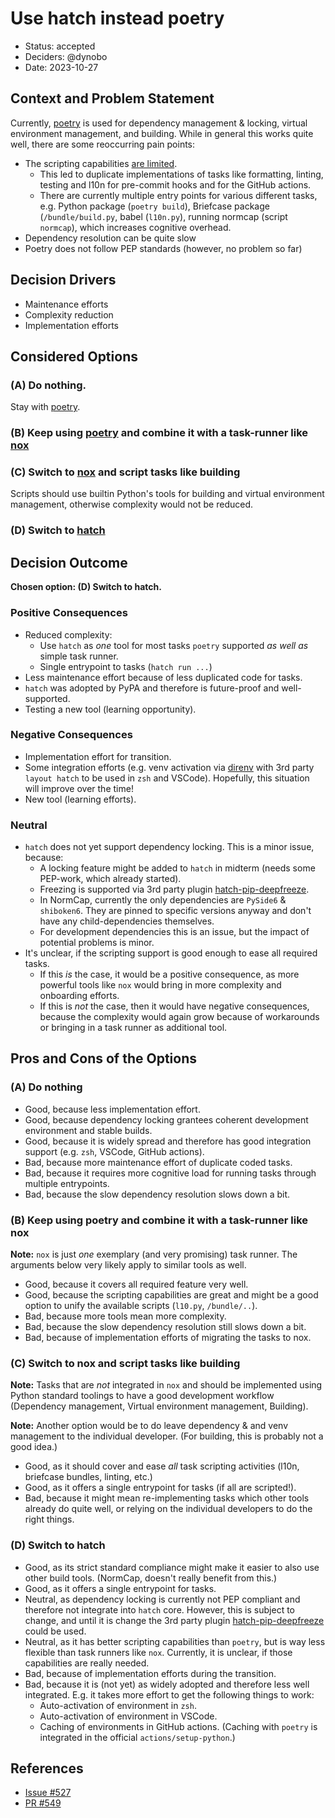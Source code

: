 # Use hatch instead poetry

- Status: accepted
- Deciders: @dynobo
- Date: 2023-10-27

## Context and Problem Statement

Currently, [poetry](https://github.com/python-poetry/poetry) is used for dependency
management & locking, virtual environment management, and building. While in general
this works quite well, there are some reoccurring pain points:

- The scripting capabilities
  [are limited](https://python-poetry.org/docs/pyproject#scripts).
  - This led to duplicate implementations of tasks like formatting, linting, testing and
    l10n for pre-commit hooks and for the GitHub actions.
  - There are currently multiple entry points for various different tasks, e.g. Python
    package (`poetry build`), Briefcase package (`/bundle/build.py`, babel (`l10n.py`),
    running normcap (script `normcap`), which increases cognitive overhead.
- Dependency resolution can be quite slow
- Poetry does not follow PEP standards (however, no problem so far)

## Decision Drivers

- Maintenance efforts
- Complexity reduction
- Implementation efforts

## Considered Options

### (A) Do nothing.

Stay with [poetry](https://github.com/python-poetry/poetry).

### (B) Keep using [poetry](https://github.com/python-poetry/poetry) and combine it with a task-runner like [nox](https://github.com/wntrblm/nox)

### (C) Switch to [nox](https://github.com/wntrblm/nox) and script tasks like building

Scripts should use builtin Python's tools for building and virtual environment
management, otherwise complexity would not be reduced.

### (D) Switch to [hatch](https://github.com/pypa/hatch)

## Decision Outcome

**Chosen option: (D) Switch to hatch.**

### Positive Consequences

- Reduced complexity:
  - Use `hatch` as _one_ tool for most tasks `poetry` supported _as well as_ simple task
    runner.
  - Single entrypoint to tasks (`hatch run ...`)
- Less maintenance effort because of less duplicated code for tasks.
- `hatch` was adopted by PyPA and therefore is future-proof and well-supported.
- Testing a new tool (learning opportunity).

### Negative Consequences

- Implementation effort for transition.
- Some integration efforts (e.g. venv activation via
  [direnv](https://github.com/direnv/direnv) with 3rd party `layout hatch` to be used in
  `zsh` and VSCode). Hopefully, this situation will improve over the time!
- New tool (learning efforts).

### Neutral

- `hatch` does not yet support dependency locking. This is a minor issue, because:
  - A locking feature might be added to `hatch` in midterm (needs some PEP-work, which
    already started).
  - Freezing is supported via 3rd party plugin
    [hatch-pip-deepfreeze](https://github.com/sbidoul/hatch-pip-deepfreeze).
  - In NormCap, currently the only dependencies are `PySide6` & `shiboken6`. They are
    pinned to specific versions anyway and don't have any child-dependencies themselves.
  - For development dependencies this is an issue, but the impact of potential problems
    is minor.
- It's unclear, if the scripting support is good enough to ease all required tasks.
  - If this _is_ the case, it would be a positive consequence, as more powerful tools
    like `nox` would bring in more complexity and onboarding efforts.
  - If this is _not_ the case, then it would have negative consequences, because the
    complexity would again grow because of workarounds or bringing in a task runner as
    additional tool.

## Pros and Cons of the Options

### (A) Do nothing

- Good, because less implementation effort.
- Good, because dependency locking grantees coherent development environment and stable
  builds.
- Good, because it is widely spread and therefore has good integration support (e.g.
  `zsh`, VSCode, GitHub actions).
- Bad, because more maintenance effort of duplicate coded tasks.
- Bad, because it requires more cognitive load for running tasks through multiple
  entrypoints.
- Bad, because the slow dependency resolution slows down a bit.

### (B) Keep using poetry and combine it with a task-runner like nox

**Note:** `nox` is just _one_ exemplary (and very promising) task runner. The arguments
below very likely apply to similar tools as well.

- Good, because it covers all required feature very well.
- Good, because the scripting capabilities are great and might be a good option to unify
  the available scripts (`l10.py`, `/bundle/..`).
- Bad, because more tools mean more complexity.
- Bad, because the slow dependency resolution still slows down a bit.
- Bad, because of implementation efforts of migrating the tasks to nox.

### (C) Switch to nox and script tasks like building

**Note:** Tasks that are _not_ integrated in `nox` and should be implemented using
Python standard toolings to have a good development workflow (Dependency management,
Virtual environment management, Building).

**Note:** Another option would be to do leave dependency & and venv management to the
individual developer. (For building, this is probably not a good idea.)

- Good, as it should cover and ease _all_ task scripting activities (l10n, briefcase
  bundles, linting, etc.)
- Good, as it offers a single entrypoint for tasks (if all are scripted!).
- Bad, because it might mean re-implementing tasks which other tools already do quite
  well, or relying on the individual developers to do the right things.

### (D) Switch to hatch

- Good, as its strict standard compliance might make it easier to also use other build
  tools. (NormCap, doesn't really benefit from this.)
- Good, as it offers a single entrypoint for tasks.
- Neutral, as dependency locking is currently not PEP compliant and therefore not
  integrate into `hatch` core. However, this is subject to change, and until it is
  change the 3rd party plugin
  [hatch-pip-deepfreeze](https://github.com/sbidoul/hatch-pip-deepfreeze) could be used.
- Neutral, as it has better scripting capabilities than `poetry`, but is way less
  flexible than task runners like `nox`. Currently, it is unclear, if those capabilities
  are really needed.
- Bad, because of implementation efforts during the transition.
- Bad, because it is (not yet) as widely adopted and therefore less well integrated.
  E.g. it takes more effort to get the following things to work:
  - Auto-activation of environment in `zsh`.
  - Auto-activation of environment in VSCode.
  - Caching of environments in GitHub actions. (Caching with `poetry` is integrated in
    the official `actions/setup-python`.)

## References

- [Issue #527](https://github.com/dynobo/normcap/issues/527)
- [PR #549](https://github.com/dynobo/normcap/pull/549)
